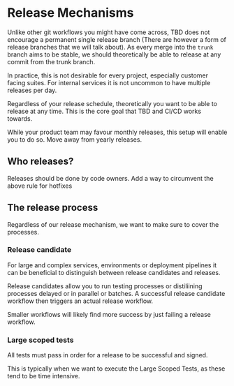 # Release Mechanisms

Unlike other git workflows you might have come across, TBD does not encourage a permanent single release branch (There are however a form of release branches that we will talk about). As every merge into the `trunk` branch aims to be stable, we should theoretically be able to release at any commit from the trunk branch.

In practice, this is not desirable for every project, especially customer facing suites. For internal services it is not uncommon to have multiple releases per day.

Regardless of your release schedule, theoretically you want to be able to release at any time. This is the core goal that TBD and CI/CD works towards.

While your product team may favour monthly releases, this setup will enable you to do so. Move away from yearly releases.

## Who releases?

Releases should be done by code owners.
Add a way to circumvent the above rule for hotfixes

## The release process

Regardless of our release mechanism, we want to make sure to cover the processes.

### Release candidate

For large and complex services, environments or deployment pipelines it can be beneficial to distinguish between release candidates and releases.

Release candidates allow you to run testing processes or distiliining processes delayed or in parallel or batches. A successful release candidate workflow then triggers an actual release workflow.

Smaller workflows will likely find more success by just failing a release workflow.

### Large scoped tests

All tests must pass in order for a release to be successful and signed.

This is typically when we want to execute the Large Scoped Tests, as these tend to be time intensive.
